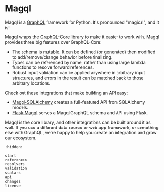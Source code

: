 Magql
=====

Magql is a [GraphQL][] framework for Python. It's pronounced "magical", and it is!

Magql wraps the [GraphQL-Core][] library to make it easier to work with. Magql
provides three big features over GraphQL-Core:

-   The schema is mutable. It can be defined (or generated) then modified to
    add/remove/change behavior before finalizing.
-   Types can be referenced by name, rather than using large lambda functions to
    resolve forward references.
-   Robust input validation can be applied anywhere in arbitrary input
    structures, and errors in the result can be matched back to those arbitrary
    locations.

Check out these integrations that make building an API easy:

-   [Magql-SQLAlchemy][] creates a full-featured API from SQLAlchemy models.
-   [Flask-Magql][] serves a Magql GraphQL schema and API using Flask.

Magql is the core library, and other integrations can be built around it as
well. If you use a different data source or web app framework, or something else
with GraphQL, we're happy to help you create an integration and grow our
ecosystem.

[GraphQL]: https://graphql.org
[GraphQL-Core]: https://graphql-core-3.readthedocs.io
[Magql-SQLAlchemy]: https://magql-sqlalchemy.autoinvent.dev
[Flask-Magql]: https://flask-magql.autoinvent.dev

```{toctree}
:hidden:

start
references
resolvers
validation
scalars
api
changes
license
```
